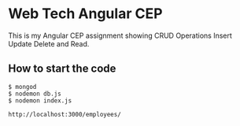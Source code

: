 # Web Tech Angular CEP
This is my Angular CEP assignment showing CRUD Operations Insert Update Delete and Read.

## How to start the code

```
$ mongod
$ nodemon db.js
$ nodemon index.js

http://localhost:3000/employees/
```

 
